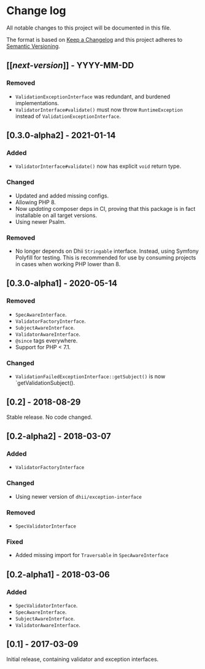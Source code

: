 # Change log
All notable changes to this project will be documented in this file.

The format is based on [Keep a Changelog](http://keepachangelog.com/)
and this project adheres to [Semantic Versioning](http://semver.org/).

## [[*next-version*]] - YYYY-MM-DD
### Removed
- `ValidationExceptionInterface` was redundant, and burdened implementations.
- `ValidatorInterface#validate()` must now throw `RuntimeException` instead of `ValidationExceptionInterface`.

## [0.3.0-alpha2] - 2021-01-14
### Added
- `ValidatorInterface#validate()` now has explicit `void` return type.

### Changed
- Updated and added missing configs.
- Allowing PHP 8.
- Now _updating_ composer deps in CI, proving that this package is in fact installable on all target versions.
- Using newer Psalm.

### Removed
- No longer depends on Dhii `Stringable` interface. Instead, using Symfony Polyfill for testing.
This is recommended for use by consuming projects in cases when working PHP lower than 8.

## [0.3.0-alpha1] - 2020-05-14
### Removed
- `SpecAwareInterface`.
- `ValidatorFactoryInterface`.
- `SubjectAwareInterface`.
- `ValidatorAwareInterface`.
- `@since` tags everywhere.
- Support for PHP < 7.1.

### Changed
- `ValidationFailedExceptionInterface::getSubject()` is now `getValidationSubject().

## [0.2] - 2018-08-29
Stable release. No code changed.

## [0.2-alpha2] - 2018-03-07
### Added
- `ValidatorFactoryInterface`

### Changed
- Using newer version of `dhii/exception-interface`

### Removed
- `SpecValidatorInterface`

### Fixed
- Added missing import for `Traversable` in `SpecAwareInterface`

## [0.2-alpha1] - 2018-03-06
### Added
- `SpecValidatorInterface`.
- `SpecAwareInterface`.
- `SubjectAwareInterface`.
- `ValidatorAwareInterface`.

## [0.1] - 2017-03-09
Initial release, containing validator and exception interfaces.
